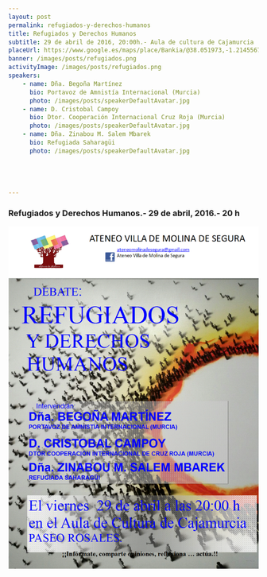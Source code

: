 ```yaml
---
layout: post
permalink: refugiados-y-derechos-humanos  
title: Refugiados y Derechos Humanos  
subtitle: 29 de abril de 2016, 20:00h.- Aula de cultura de Cajamurcia 
placeUrl: https://www.google.es/maps/place/Bankia/@38.051973,-1.2145567,17z/data=!3m1!4b1!4m5!3m4!1s0xd647f55f94ce073:0xef624d00d4396a38!8m2!3d38.051973!4d-1.212368  
banner: /images/posts/refugiados.png
activityImage: /images/posts/refugiados.png
speakers: 
    - name: Dña. Begoña Martínez
      bio: Portavoz de Amnistía Internacional (Murcia)
      photo: /images/posts/speakerDefaultAvatar.jpg
    - name: D. Cristobal Campoy
      bio: Dtor. Cooperación Internacional Cruz Roja (Murcia)
      photo: /images/posts/speakerDefaultAvatar.jpg
    - name: Dña. Zinabou M. Salem Mbarek 
      bio: Refugiada Saharagüi
      photo: /images/posts/speakerDefaultAvatar.jpg




---
```


### Refugiados y Derechos Humanos.- 29 de abril, 2016.- 20 h

![cartel](/images/posts/refugiados.png)

